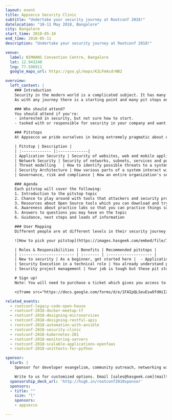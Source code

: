 ```yaml
---
layout: event
title: Appsecco Security Clinic
subtitle: "Undertake your security journey at Rootconf 2018!"
datelocation: "10-11 May 2018, Bangalore"
city: Bangalore
start_time: 2018-05-10
end_time: 2018-05-11
description: "Undertake your security journey at Rootconf 2018!"

venue:
  label: NIMHANS Convention Centre, Bangalore
  lat: 12.943240
  lng: 77.596911
  google_maps_url: https://goo.gl/maps/K2LFmAcdrWB2

overview:
  left_content: |
    ### Introduction
    Security in the modern world is a complicated subject. It has many facets and is visible to people in myriad of ways. One of the biggest challenges anyone interested in security faces is how to get started and how is something relevant for their use case. To tackle this prickly problem, we are creating a physical space for undertaking a security journey. This journey is relevant for many different types of people with varying experience levels and expectations.
    As with any journey there is a starting point and many pit stops on the way. Based on your time, interest and availability you may want to stop at every pit stop or you may want to choose where to stop. Don’t worry friendly faces will guide you along the way.

    ### Who should attend?
    You should attend if you're:
    - interested in security, but not sure how to start.
    - tasked with or responsible for security in your company and want to understand the landscape by interacting with people who do this daily for global clients.

    ### Pitstops
    At Appsecco we pride ourselves in being extremely pragmatic about explaining security and helping people understand the hard to understand industry lingo as well. Based on working with companies, teams and individuals all over the world we have come up with the following pit stops to cover at Rootconf 2018.

    | Pitstop | Description |
    | :------------- |:-------------|
    | Application Security | Security of websites, web and mobile applications etc. |
    | Network Security | Security of networks, subnets, services and ports exposed etc. |
    | Threat modelling   | How to identify possible threats to a system and to mitigate those threats |
    | Security Architecture | How various parts of a system interact with each other securely and what are the design decisions that go into choosing security controls as part of the overall architecture |
    | Governance, risk and compliance | How an entire organization's security strategy is managed for governance, risk and legal requirements. |

    ### Agenda
    Each pitstop will cover the following:
    1. Introduction to the pitstop topic
    2. Chance to play around with tools that attackers and security professionals daily
    3. Resources about Open Source tools which you can download and try on your own
    4. Awareness about practice labs so that you can practice things safely in a legal mannger
    5. Answers to questions you may have on the topic
    6. Guidance, next steps and loads of information

    ### User Mapping
    Different people are at different levels in their security journey. The best person to answer the question which map is appropriate for you is you. Choose the one of the three listed here to get going.

    ![How to pick your pitstop](https://images.hasgeek.com/embed/file/7087f29c9f2d4b0397e16f880741afbb){:class="img-responsive"}

    | Roles & Responsibilities | Benefits | Recommended pitstops |
    | :----------------------- | :------- | :------------------- |
    | New to security | As a beginner, get started here |  - Application Security <br/>  - Network security |
    | Security Execution in a technical role | You already understand parts of the challenge, now get a structure |  - Application Security <br/> - Network security <br/> - Threat modelling <br/> - Security Architecture reviews |
    | Security project management | Your job is tough but these pit stops will give you the common language to manage | - Threat modelling <br/> - Security Architecture reviews <br/> - Governance, Risk and Compliance |    

    # Sign up!
    Note: You will need to purchase a ticket which gives you access to the conference. The security clinic is included in the ticket bundles.

    <iframe src="https://docs.google.com/forms/d/e/1FAIpQLSeuEswOfdHiI2dgE46LDQPqdO_C5pHE7OW7KbmhuHvY6_8VMA/viewform?usp=sf_link" frameborder="0" marginheight="0" marginwidth="0" style="width:100%; height:45rem;">Loading...</iframe>

related_events:
  - rootconf-legacy-code-open-house
  - rootconf-2018-docker-meetup-tf
  - rootconf-2018-designing-microservices
  - rootconf-2018-designing-restful-apis
  - rootconf-2018-automation-with-ansible
  - rootconf-2018-security-clinic
  - rootconf-2018-kubernetes-201
  - rootconf-2018-monitoring-servers
  - rootconf-2018-scalable-applications-openfaas
  - rootconf-2018-unittests-for-python

sponsor:
  blurb: |
    Sponsor for developer evangelism, community outreach, networking with IT managers and decision-makers, and hiring.

    Write to us for customized options. Email [sales@hasgeek.com](mailto:sales@hasgeek.com)
  sponsorship_deck_url: 'http://hsgk.in/rootconf2018sponsor'
  sponsors:
  - title: ""
    size: "l"
    sponsors:
    - appsecco

---
```

